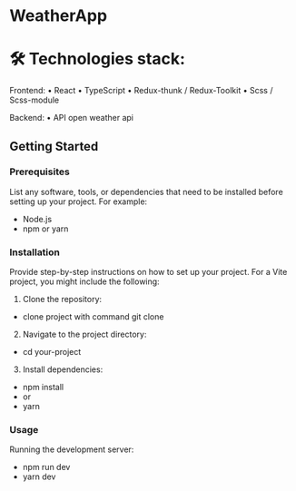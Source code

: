 # WeatherApp 

# 🛠 Technologies stack:
Frontend:
• React
• TypeScript
• Redux-thunk / Redux-Toolkit
• Scss / Scss-module

Backend:
• API open weather api

## Getting Started

### Prerequisites

List any software, tools, or dependencies that need to be installed before setting up your project. For example:

- Node.js
- npm or yarn

### Installation

Provide step-by-step instructions on how to set up your project. For a Vite project, you might include the following:

1. Clone the repository:

- clone project with command
git clone 

2. Navigate to the project directory:
- cd your-project

3. Install dependencies:
- npm install
- or
- yarn

### Usage

Running the development server:

- npm run dev
- yarn dev
